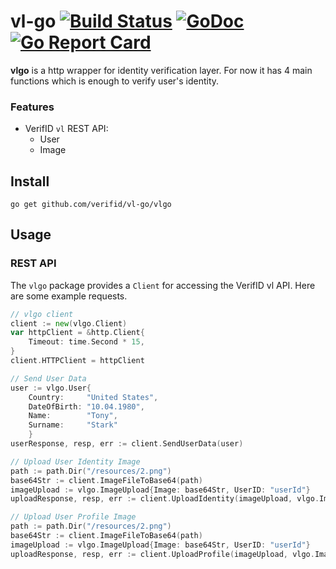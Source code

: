 # vl-go [![Build Status](https://travis-ci.org/verifid/vl-go.svg?branch=master)](https://travis-ci.org/verifid/vl-go) [![GoDoc](https://godoc.org/github.com/verifid/vl-go/vlgo?status.svg)](https://godoc.org/github.com/verifid/vl-go/vlgo) [![Go Report Card](https://goreportcard.com/badge/verifid/vl-go)](https://goreportcard.com/report/verifid/vl-go)


**vlgo** is a http wrapper for identity verification layer. For now it has 4 main functions which is enough to verify user's identity.

### Features

* VerifID `vl` REST API:
    * User
    * Image

## Install

    go get github.com/verifid/vl-go/vlgo

## Usage

### REST API

The `vlgo` package provides a `Client` for accessing the VerifID vl API. Here are some example requests.

```go
// vlgo client
client := new(vlgo.Client)
var httpClient = &http.Client{
    Timeout: time.Second * 15,
}
client.HTTPClient = httpClient

// Send User Data
user := vlgo.User{
    Country:     "United States",
    DateOfBirth: "10.04.1980",
    Name:        "Tony",
    Surname:     "Stark"
    }
userResponse, resp, err := client.SendUserData(user)

// Upload User Identity Image
path := path.Dir("/resources/2.png")
base64Str := client.ImageFileToBase64(path)
imageUpload := vlgo.ImageUpload{Image: base64Str, UserID: "userId"}
uploadResponse, resp, err := client.UploadIdentity(imageUpload, vlgo.ImageType.Identity)

// Upload User Profile Image
path := path.Dir("/resources/2.png")
base64Str := client.ImageFileToBase64(path)
imageUpload := vlgo.ImageUpload{Image: base64Str, UserID: "userId"}
uploadResponse, resp, err := client.UploadProfile(imageUpload, vlgo.ImageType.Profile)
```
